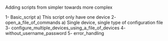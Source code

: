Adding scripts from simpler towards more complex

1- Basic_script
   a) This script only have one device
2- open_a_file_of_commands
   a) Single device, single type of configuration file
3- configure_multiple_devices_using_a_file_of_devices
4- without_username_password
5- error_handling
